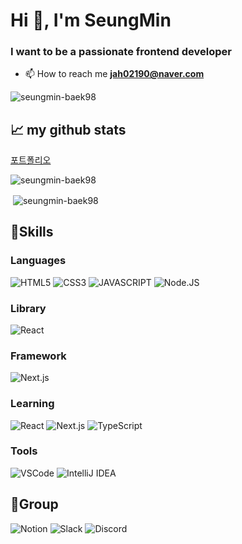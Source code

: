 <h1 align="left">Hi 👋, I'm SeungMin</h1>
<h3 align="left">I want to be a passionate frontend developer</h3>
  
  - 📫 How to reach me **jah02190@naver.com**

<p align="left"> <img src="https://komarev.com/ghpvc/?username=seungmin-baek98&label=Profile%20views&color=0e75b6&style=flat" alt="seungmin-baek98" /> </p>
  


<p><h2 align="left">📈 my github stats </h2></p>

<a href="https://seugnmin.notion.site/?pvs=4">포트폴리오</a>

<p><img align="center" src="https://github-readme-stats.vercel.app/api/top-langs?username=seungmin-baek98&show_icons=true&locale=en&layout=compact" alt="seungmin-baek98" /></p>

<p>&nbsp;<img align="center" src="https://github-readme-stats.vercel.app/api?username=seungmin-baek98&show_icons=true&locale=en" alt="seungmin-baek98" /></p>


## 💪Skills

### Languages

![HTML5](https://img.shields.io/badge/HTML5-E34F26.svg?&style=for-the-badge&logo=HTML5&logoColor=white)
![CSS3](https://img.shields.io/badge/CSS3-1572B6.svg?&style=for-the-badge&logo=CSS3&logoColor=white)
![JAVASCRIPT](https://img.shields.io/badge/JavaScript-F7DF1E?style=for-the-badge&logo=JavaScript&logoColor=white)
![Node.JS](https://img.shields.io/badge/Node.js-43853D?style=for-the-badge&logo=node.js&logoColor=white)

### Library

![React](https://img.shields.io/badge/React-20232A?style=for-the-badge&logo=react&logoColor=61DAFB)

### Framework

![Next.js](https://img.shields.io/badge/Next.Js-black.svg?&style=for-the-badge&logo=Next.Js&logoColor=white)


### Learning

![React](https://img.shields.io/badge/React-20232A?style=for-the-badge&logo=react&logoColor=61DAFB)
![Next.js](https://img.shields.io/badge/Next.Js-black.svg?&style=for-the-badge&logo=Next.Js&logoColor=white)
![TypeScript](https://img.shields.io/badge/TypeScript-3178C6.svg?&style=for-the-badge&logo=TypeScript&logoColor=white)

### Tools

![VSCode](https://img.shields.io/badge/Visual_Studio_Code-0078D4?style=for-the-badge&logo=visual%20studio%20code&logoColor=white)
![IntelliJ IDEA](https://img.shields.io/badge/IntelliJ_IDEA-5C2D91.svg?style=for-the-badge&logo=intellij-idea&logoColor=white)

## 👥Group
![Notion](https://img.shields.io/badge/Notion-000000?style=for-the-badge&logo=notion&logoColor=white)
![Slack](https://img.shields.io/badge/Slack-4A154B?style=for-the-badge&logo=slack&logoColor=white)
![Discord](https://img.shields.io/badge/Discord-7289DA?style=for-the-badge&logo=discord&logoColor=white)





